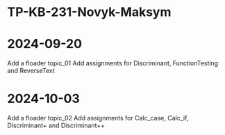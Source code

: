 # TP-KB-231-Novyk-Maksym
# 2024-09-20
Add a floader topic_01 
Add assignments for Discriminant, FunctionTesting and ReverseText

# 2024-10-03
Add a floader topic_02
Add assignments for Calc_case, Calc_if, Discriminant+ and Discriminant++
